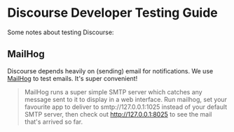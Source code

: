 # Discourse Developer Testing Guide

Some notes about testing Discourse:

## MailHog

Discourse depends heavily on (sending) email for notifications. We use [MailHog](https://github.com/mailhog/MailHog)
to test emails. It's super convenient!

> MailHog runs a super simple SMTP server which catches any message sent to it to display in a web interface. Run mailhog, set your favourite app to deliver to smtp://127.0.0.1:1025 instead of your default SMTP server, then check out http://127.0.0.1:8025 to see the mail that's arrived so far.
